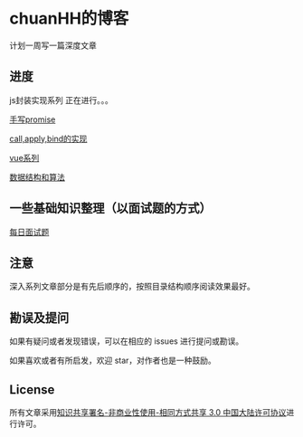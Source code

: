 # chuanHH的博客
计划一周写一篇深度文章
## 进度
js封装实现系列 正在进行。。。

[手写promise](https://github.com/chuanHH/Blog/blob/master/articles/js/promise.md)

[call,apply,bind的实现](https://github.com/chuanHH/Blog/blob/master/articles/js/call,apply,bind的实现.md)

[vue系列](https://github.com/chuanHH/Blog/blob/master/articles/vue/index.md)

[数据结构和算法](https://github.com/chuanHH/Blog/blob/master/articles/algorithm/index.md)

## 一些基础知识整理（以面试题的方式）

[每日面试题](https://github.com/chuanHH/Blog/blob/master/articles/interview/index.md)
## 注意

深入系列文章部分是有先后顺序的，按照目录结构顺序阅读效果最好。

## 勘误及提问

如果有疑问或者发现错误，可以在相应的 issues 进行提问或勘误。

如果喜欢或者有所启发，欢迎 star，对作者也是一种鼓励。

## License

所有文章采用[知识共享署名-非商业性使用-相同方式共享 3.0 中国大陆许可协议](http://creativecommons.org/licenses/by-nc-sa/3.0/cn/)进行许可。